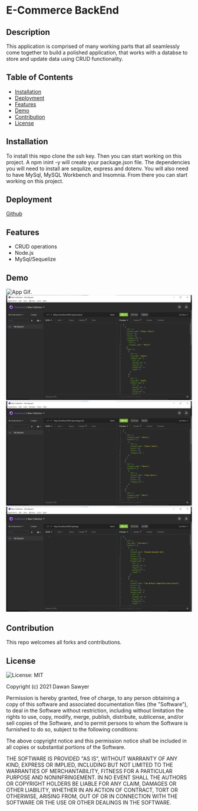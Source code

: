 # E-Commerce BackEnd
## Description
This application is comprised of many working parts that all seamlessly come together to build a polished application, that works with a databse to store and update data using CRUD functionality. 

## Table of Contents 
- [Installation](#installation)
- [Deployment](#deployment)
- [Features](#features)
- [Demo](#demo)
- [Contribution](#contribution)
- [License](#license) 

## Installation
To install this repo clone the ssh key. Then you can  start working on this project. A npm inint -y will create your package.json file. The dependencies you will need to install are sequlize, express and dotenv. You will also need to have MySql, MySQL Workbench and Insomnia. From there you can start working on this project.

## Deployment
[Github](https://github.com/Sawyer0/Ecommerce-Backend)

## Features
- CRUD operations
- Node.js
- MySql/Sequelize 

## Demo 
![App Gif](Untitled.gif).
![App Screenshot](screenshot.png)
![App Screenshot2](EcommerceScreenshot2.png)
![App Screenshot3](EcommerceScreenshot3.png)
## Contribution
This repo welcomes all forks and contributions.

## License
![License: MIT](https://img.shields.io/badge/License-MIT-yellow.svg)

Copyright (c) 2021 Dawan Sawyer

Permission is hereby granted, free of charge, to any person obtaining a copy
of this software and associated documentation files (the "Software"), to deal
in the Software without restriction, including without limitation the rights
to use, copy, modify, merge, publish, distribute, sublicense, and/or sell
copies of the Software, and to permit persons to whom the Software is
furnished to do so, subject to the following conditions:

The above copyright notice and this permission notice shall be included in all
copies or substantial portions of the Software.

THE SOFTWARE IS PROVIDED "AS IS", WITHOUT WARRANTY OF ANY KIND, EXPRESS OR
IMPLIED, INCLUDING BUT NOT LIMITED TO THE WARRANTIES OF MERCHANTABILITY,
FITNESS FOR A PARTICULAR PURPOSE AND NONINFRINGEMENT. IN NO EVENT SHALL THE
AUTHORS OR COPYRIGHT HOLDERS BE LIABLE FOR ANY CLAIM, DAMAGES OR OTHER
LIABILITY, WHETHER IN AN ACTION OF CONTRACT, TORT OR OTHERWISE, ARISING FROM,
OUT OF OR IN CONNECTION WITH THE SOFTWARE OR THE USE OR OTHER DEALINGS IN THE
SOFTWARE.




   
    
   
